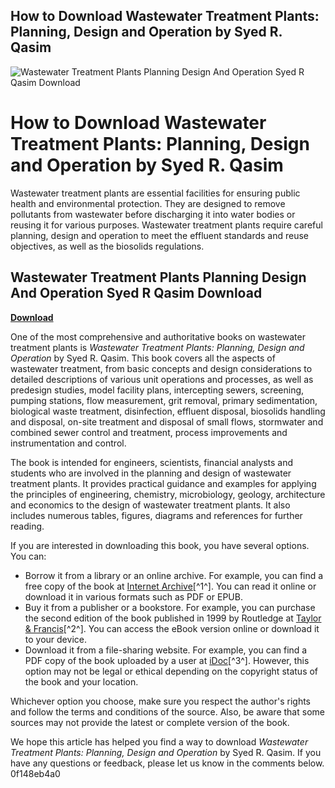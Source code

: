 ## How to Download Wastewater Treatment Plants: Planning, Design and Operation by Syed R. Qasim

 
![Wastewater Treatment Plants Planning Design And Operation Syed R Qasim Download](https://m.media-amazon.com/images/I/31VbZrr3uVL._SX347_BO1,204,203,200_.jpg)

 
# How to Download Wastewater Treatment Plants: Planning, Design and Operation by Syed R. Qasim
  
Wastewater treatment plants are essential facilities for ensuring public health and environmental protection. They are designed to remove pollutants from wastewater before discharging it into water bodies or reusing it for various purposes. Wastewater treatment plants require careful planning, design and operation to meet the effluent standards and reuse objectives, as well as the biosolids regulations.
 
## Wastewater Treatment Plants Planning Design And Operation Syed R Qasim Download


[**Download**](https://www.google.com/url?q=https%3A%2F%2Furlgoal.com%2F2tKBf9&sa=D&sntz=1&usg=AOvVaw0cDSrR90EN6C55ICRSh8bl)

  
One of the most comprehensive and authoritative books on wastewater treatment plants is *Wastewater Treatment Plants: Planning, Design and Operation* by Syed R. Qasim. This book covers all the aspects of wastewater treatment, from basic concepts and design considerations to detailed descriptions of various unit operations and processes, as well as predesign studies, model facility plans, intercepting sewers, screening, pumping stations, flow measurement, grit removal, primary sedimentation, biological waste treatment, disinfection, effluent disposal, biosolids handling and disposal, on-site treatment and disposal of small flows, stormwater and combined sewer control and treatment, process improvements and instrumentation and control.
  
The book is intended for engineers, scientists, financial analysts and students who are involved in the planning and design of wastewater treatment plants. It provides practical guidance and examples for applying the principles of engineering, chemistry, microbiology, geology, architecture and economics to the design of wastewater treatment plants. It also includes numerous tables, figures, diagrams and references for further reading.
  
If you are interested in downloading this book, you have several options. You can:
  
- Borrow it from a library or an online archive. For example, you can find a free copy of the book at [Internet Archive](https://archive.org/details/wastewatertreatm00qasi)[^1^]. You can read it online or download it in various formats such as PDF or EPUB.
- Buy it from a publisher or a bookstore. For example, you can purchase the second edition of the book published in 1999 by Routledge at [Taylor & Francis](https://www.taylorfrancis.com/books/mono/10.1201/9780203734209/wastewater-treatment-plants-syed-qasim)[^2^]. You can access the eBook version online or download it to your device.
- Download it from a file-sharing website. For example, you can find a PDF copy of the book uploaded by a user at [iDoc](https://idoc.pub/download/waste-water-treatment-plants-planning-design-and-operation-second-edition-by-syed-r-qasim-1430q8og3g4j)[^3^]. However, this option may not be legal or ethical depending on the copyright status of the book and your location.

Whichever option you choose, make sure you respect the author's rights and follow the terms and conditions of the source. Also, be aware that some sources may not provide the latest or complete version of the book.
  
We hope this article has helped you find a way to download *Wastewater Treatment Plants: Planning, Design and Operation* by Syed R. Qasim. If you have any questions or feedback, please let us know in the comments below.
 0f148eb4a0
